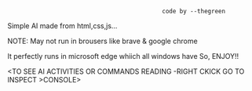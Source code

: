                                                 code by --thegreen

Simple AI made from html,css,js...


NOTE: May not run in brousers like brave & google chrome 


It perfectly runs in microsoft edge whiich all windows have So, ENJOY!!


<TO SEE AI ACTIVITIES OR COMMANDS READING -RIGHT CKICK GO TO INSPECT >CONSOLE>
